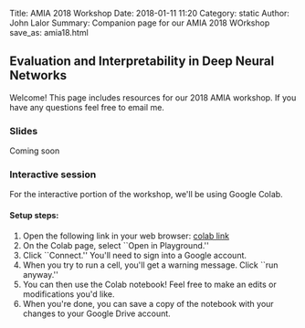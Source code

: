 Title: AMIA 2018 Workshop
Date: 2018-01-11 11:20
Category: static
Author: John Lalor
Summary: Companion page for our AMIA 2018 WOrkshop
save_as: amia18.html

## Evaluation and Interpretability in Deep Neural Networks

Welcome! This page includes resources for our 2018 AMIA workshop. If you have any questions feel free to email me.

### Slides

Coming soon

### Interactive session

For the interactive portion of the workshop, we'll be using Google Colab.

#### Setup steps:

1. Open the following link in your web browser: [colab link][1]
2. On the Colab page, select ``Open in Playground.''
3. Click ``Connect.'' You'll need to sign into a Google account.
4. When you try to run a cell, you'll get a warning message. Click ``run anyway.''
5. You can then use the Colab notebook! Feel free to make an edits or modifications you'd like.
6. When you're done, you can save a copy of the notebook with your changes to your Google Drive account.


[1]:https://colab.research.google.com/drive/16CimrVVp77IY-5SFAoMnf78AmXdhUpTx